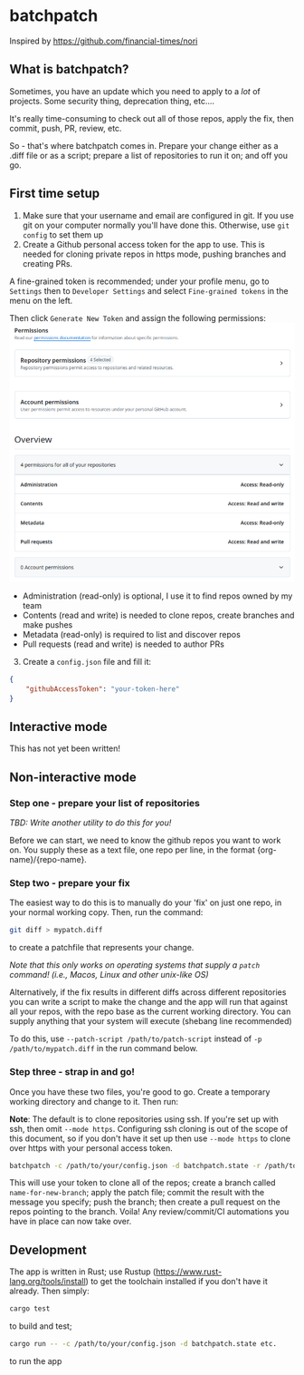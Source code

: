 # batchpatch

Inspired by https://github.com/financial-times/nori

## What is batchpatch?

Sometimes, you have an update which you need to apply to a _lot_ of projects. Some security thing, deprecation thing, etc....

It's really time-consuming to check out all of those repos, apply the fix, then commit, push, PR, review, etc.

So - that's where batchpatch comes in. Prepare your change either as a .diff file or as a script; prepare a list of repositories to run it on;
and off you go.

## First time setup

1. Make sure that your username and email are configured in git. If you use git on your computer normally you'll have done this.  Otherwise, use 
`git config` to set them up
2. Create a Github personal access token for the app to use.  This is needed for cloning private repos in https mode, pushing branches and creating PRs.

A fine-grained token is recommended; under your profile menu, go to `Settings` then to `Developer Settings` and select
`Fine-grained tokens` in the menu on the left.

Then click `Generate New Token` and assign the following permissions:
![Fine-grained token permissions](doc/gh_pat.png)

- Administration (read-only) is optional, I use it to find repos owned by my team
- Contents (read and write) is needed to clone repos, create branches and make pushes
- Metadata (read-only) is required to list and discover repos
- Pull requests (read and write) is needed to author PRs

3. Create a `config.json` file and fill it:
```json
{
    "githubAccessToken": "your-token-here"
}
```

## Interactive mode

This has not yet been written!

## Non-interactive mode

### Step one - prepare your list of repositories

_TBD: Write another utility to do this for you!_

Before we can start, we need to know the github repos you want to work on.  You supply these as a text file, one repo per line, in the format
{org-name}/{repo-name}.

### Step two - prepare your fix

The easiest way to do this is to manually do your 'fix' on just one repo, in your normal working copy.  Then, run the command:

```bash
git diff > mypatch.diff
```

to create a patchfile that represents your change.

_Note that this only works on operating systems that supply a `patch` command! (i.e., Macos, Linux and other unix-like OS)_

Alternatively, if the fix results in different diffs across different repositories you can
write a script to make the change and the app will run that against all your repos,
with the repo base as the current working directory.  You can supply anything that your
system will execute (shebang line recommended)

To do this, use `--patch-script /path/to/patch-script` instead of `-p /path/to/mypatch.diff`
in the run command below.

### Step three - strap in and go!

Once you have these two files, you're good to go.  Create a temporary working directory and change to it.  Then run:

**Note**: The default is to clone repositories using ssh. If you're set up with ssh, then omit `--mode https`.  Configuring
ssh cloning is out of the scope of this document, so if you don't have it set up then use `--mode https` to clone over https
with your personal access token.

```bash
batchpatch -c /path/to/your/config.json -d batchpatch.state -r /path/to/repo/list.txt --mode https --branch-name name-for-new-branch -p /path/to/mypatch.diff --msg "Optional commit message here"
```

This will use your token to clone all of the repos; create a branch called `name-for-new-branch`; apply the patch file; commit the result with the message you specify;
push the branch; then create a pull request on the repos pointing to the branch. Voila! Any review/commit/CI automations you have in place can now take over.

## Development

The app is written in Rust; use Rustup (https://www.rust-lang.org/tools/install) to get the toolchain installed if you don't have it already.  Then simply:

```bash
cargo test
```

to build and test;

```bash
cargo run -- -c /path/to/your/config.json -d batchpatch.state etc.
```

to run the app